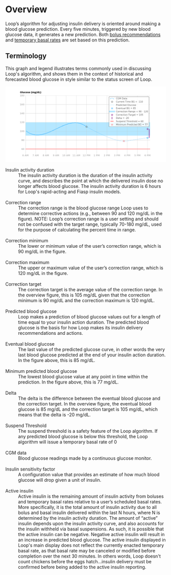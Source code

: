 # Overview

Loop’s algorithm for adjusting insulin delivery is oriented around making a blood glucose prediction. Every five minutes, triggered by new blood glucose data, it generates a new prediction. Both [bolus recommendations](bolus) and [temporary basal rates](temp_basal) are set based on this prediction.

## Terminology

This graph and legend illustrates terms commonly used in discussing Loop's algorithm, and shows them in the context of historical and forecasted blood glucose in style similar to the status screen of Loop.

![Chart illustrating terms](img/terms_graph.png)

<dl>
<dt>Insulin activity duration</dt>
<dd>The insulin activity duration is the duration of the insulin activity curve, and describes the point at which the delivered insulin dose no longer affects blood glucose. The insulin activity duration is 6 hours for Loop's rapid-acting and Fiasp insulin models.</dd></br>

<dt>Correction range</dt>
<dd>The correction range is the blood glucose range Loop uses to determine corrective actions (e.g., between 90 and 120 mg/dL in the figure). NOTE: Loop’s correction range is a user setting and should not be confused with the target range, typically 70-180 mg/dL, used for the purpose of calculating the percent time in range.</dd></br>

<dt>Correction minimum</dt>
<dd>The lower or minimum value of the user’s correction range, which is 90 mg/dL in the figure.</dd></br>

<dt>Correction maximum</dt>
<dd>The upper or maximum value of the user’s correction range, which is 120 mg/dL in the figure.</dd></br>

<dt>Correction target</dt>
<dd>The correction target is the average value of the correction range. In the overview figure, this is 105 mg/dL given that the correction minimum is 90 mg/dL and the correction maximum is 120 mg/dL.</dd></br>

<dt>Predicted blood glucose</dt>
<dd>Loop makes a prediction of blood glucose values out for a length of time equal to your insulin action duration. The predicted blood glucose is the basis for how Loop makes its insulin delivery recommendations and actions.</dd></br>

<dt>Eventual blood glucose</dt>
<dd>The last value of the predicted glucose curve, in other words the very last blood glucose predicted at the end of your insulin action duration. In the figure above, this is 85 mg/dL.</dd></br>

<dt>Minimum predicted blood glucose</dt>
<dd>The lowest blood glucose value at any point in time within the prediction. In the figure above, this is 77 mg/dL.</dd></br>

<dt>Delta</dt>
<dd>The delta is the difference between the eventual blood glucose and the correction target. In the overview figure, the eventual blood glucose is 85 mg/dL and the correction target is 105 mg/dL, which means that the delta is  -20 mg/dL. </dd></br>

<dt>Suspend Threshold</dt>
<dd>The suspend threshold is a safety feature of the Loop algorithm. If any predicted blood glucose is below this threshold, the Loop algorithm will issue a temporary basal rate of 0</dd></br>

<dt>CGM data</dt>
<dd>Blood glucose readings made by a continuous glucose monitor.</dd></br>

<dt>Insulin sensitivity factor</dt>
<dd>A configuration value that provides an estimate of how much blood glucose will drop given a unit of insulin.</dd></br>

<dt>Active insulin</dt>
<dd>Active insulin is the remaining amount of insulin activity from boluses and temporary basal rates relative to a user’s scheduled basal rates. More specifically, it is the total amount of insulin activity due to all bolus and basal insulin delivered within the last N hours, where N is determined by the insulin activity duration. The amount of “active” insulin depends upon the insulin activity curve, and also accounts for the insulin withheld via basal suspensions. As such, it is possible that the active insulin can be negative. Negative active insulin will result in an increase in predicted blood glucose. The active insulin displayed in Loop's main display does not reflect the currently enacted temporary basal rate, as that basal rate may be canceled or modified before completion over the next 30 minutes. In others words, Loop doesn't count chickens before the eggs hatch...insulin delivery must be confirmed before being added to the active insulin reporting.</dt></br>

</dl>

